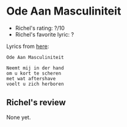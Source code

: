 # Ode Aan Masculiniteit

 * Richel's rating: ?/10
 * Richel's favorite lyric: ?

Lyrics from [here](https://github.com/richelbilderbeek/music/blob/master/OdeAanMasculiniteit.md):

```
Ode Aan Masculiniteit

Neemt mij in der hand 
om u kort te scheren 
met wat aftershave 
voelt u zich herboren 
```

## Richel's review

None yet.
